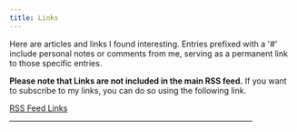 ```yaml
---
title: Links
---
```

Here are articles and links I found interesting. Entries prefixed with a '#' include personal notes or comments from me, serving as a permanent link to those specific entries.

**Please note that Links are not included in the main RSS feed.** If you want to subscribe to my links, you can do so using the following link.

<a href="/links/index.xml">RSS Feed Links</a>
<br /><hr style="width:85%;"/><br />